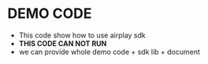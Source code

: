 # DEMO CODE

* This code show how to use airplay sdk   
* **THIS CODE CAN NOT RUN**
* we can provide whole demo code + sdk lib + document


